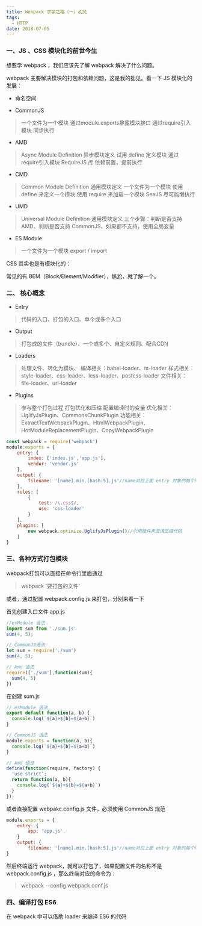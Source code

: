 ```yaml
---
title: Webpack 求学之路（一）初见
tags:
  - HTTP
date: 2018-07-05
---
```


### 一、JS 、CSS 模块化的前世今生
想要学 webpack ，我们应该先了解 webpack 解决了什么问题。

webpack 主要解决模块的打包和依赖问题，这是我的拙见。看一下 JS 模块化的发展：

- 命名空间

- CommonJS
> 一个文件为一个模块
> 通过module.exports暴露模块接口
> 通过require引入模块
> 同步执行
<!-- more -->
- AMD
> Async Module Definition 异步模块定义
> 试用 define 定义模块
> 通过require引入模块
> RequireJS 库
> 依赖前置，提前执行

- CMD
> Common Module Definition 通用模块定义
> 一个文件为一个模块
> 使用 define 来定义一个模块
> 使用 require 来加载一个模块
> SeaJS
> 尽可能懒执行

- UMD
> Universal Module Definition 通用模块定义
> 三个步骤：判断是否支持AMD、判断是否支持 CommonJS、如果都不支持，使用全局变量

- ES Module
> 一个文件为一个模块
> export / import

CSS 其实也是有模块化的：

常见的有 BEM（Block/Element/Modifier），尴尬，就了解一个。

### 二、 核心概念
- Entry
> 代码的入口、打包的入口、单个或多个入口

- Output
> 打包成的文件（bundle）、一个或多个、自定义规则、配合CDN  

- Loaders
> 处理文件、转化为模块、
> 编译相关：babel-loader、ts-loader
> 样式相关：style-loader、css-loader、less-loader、postcss-loader
> 文件相关：file-loader、url-loader

- Plugins
> 参与整个打包过程
> 打包优化和压缩
> 配置编译时的变量
> 优化相关：UglifyJsPlugin、CommonsChunkPlugin
> 功能相关：ExtractTextWebpackPlugin、HtmlWebpackPlugin、HotModuleReplacementPlugin、CopyWebpackPlugin

```js
const webpack = require('webpack')
module.exports = {
    entry: {
        index: ['index.js','app.js'],
        vendor: 'vendor.js'
    },
    output: {
        filename: '[name].min.[hash:5].js'//name对应上面 entry 对象的每个key
    },
    rules: [
        {
            test: /\.css$/,
            use: 'css-loader'
        }
    ],
    plugins: [
        new webpack.optimize.UglifyJsPlugin()//引用插件来混淆压缩代码
    ]
}
```

### 三、各种方式打包模块
webpack打包可以直接在命令行里面通过 
> webpack '要打包的文件' 

或者，通过配置 webpack.config.js 来打包，分别来看一下

首先创建入口文件 app.js

```js
//esModule 语法
import sum from './sum.js' 
sum(4, 5);

// CommonJS语法
let sum = require('./sum')
sum(4, 5);

// Amd 语法
require(['./sum'],function(sum){
  sum(4, 5)
})
```

在创建 sum.js

```js
// esModule 语法
export default function(a, b) { 
  console.log(`${a}+${b}=${a+b}`)
}

// CommonJS 语法
module.exports = function(a, b){
  console.log(`${a}+${b}=${a+b}`)
}

// Amd 语法
define(function(require, factory) {
  'use strict';
  return function(a, b){
    console.log(`${a}+${b}=${a+b}`)
  }
});
```

或者直接配置 webpakc.config.js 文件，必须使用 CommonJS 规范

```js
module.exports = {
    entry: {
        app: 'app.js',
    }
    output: {
        filename: '[name].min.[hash:5].js'//name对应上面 entry 对象的每个key
}
```

然后终端运行 webpack，就可以打包了，如果配置文件的名称不是 webpack.config.js ，那么终端对应的命令为：
> webpack --config webpack.conf.js


### 四、编译打包 ES6
在 webpack 中可以借助 loader 来编译 ES6 的代码

```js
```



 


